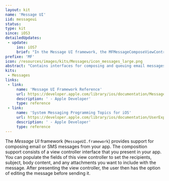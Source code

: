 ```yaml
---
layout: kit
name: 'Message UI'
iid: messageui
status:
type: kit
since: iOS3
detailedUpdates:
 - update:
     ios: iOS7
     brief: "In the Message UI framework, the MFMessageComposeViewController class adds support for attaching files to messages."
prefixe: 'MF'
icon: /resources/images/kits/Messages/icon_messages_large.png
abstract: "Contains interfaces for composing and queuing email messages."
kits:
 - Messages
links:
 - link:
     name: 'Message UI Framework Reference'
     url: https://developer.apple.com/library/ios/documentation/MessageUI/Reference/MessageUI_Framework_Reference/index.html
     description: ' - Apple Developer'
     type: reference
 - link:
     name: 'System Messaging Programming Topics for iOS'
     url: https://developer.apple.com/library/ios/documentation/UserExperience/Conceptual/SystemMessaging_TopicsForIOS/Introduction/Introduction.html
     description: ' - Apple Developer'
     type: reference
---
```


The *Message UI* framework (`MessageUI.framework`) provides support for composing email or SMS messages from your app. The composition support consists of a view controller interface that you present in your app. You can populate the fields of this view controller to set the recipients, subject, body content, and any attachments you want to include with the message. After presenting the view controller, the user then has the option of editing the message before sending it.

